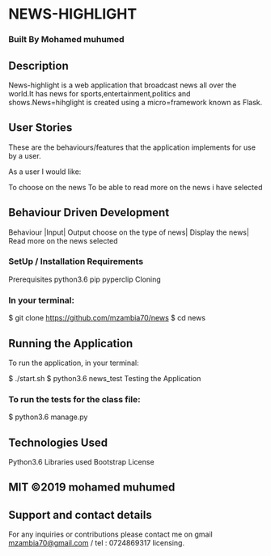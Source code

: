 # NEWS-HIGHLIGHT
### Built By Mohamed muhumed
## Description
News-highlight is a web application that broadcast news all over the world.It has news for sports,entertainment,politics and shows.News=hihglight is created using a micro=framework known as Flask.

## User Stories
These are the behaviours/features that the application implements for use by a user.

As a user I would like:

To choose on the news
To be able to read more on the news i have selected
## Behaviour Driven Development
Behaviour	|Input|	Output
choose on the type of news|	Display the news|	Read more on the news selected
### SetUp / Installation Requirements
Prerequisites
python3.6
pip
pyperclip
Cloning
### In your terminal:

  $ git clone  https://github.com/mzambia70/news
  $ cd news
## Running the Application
To run the application, in your terminal:

  $ ./start.sh
  $ python3.6 news_test
Testing the Application
### To run the tests for the class file:

  $ python3.6 manage.py
## Technologies Used
Python3.6
Libraries used
Bootstrap
License
## MIT ©2019 mohamed muhumed

## Support and contact details
For any inquiries or contributions please contact me on gmail mzambia70@gmail.com / tel : 0724869317 licensing.